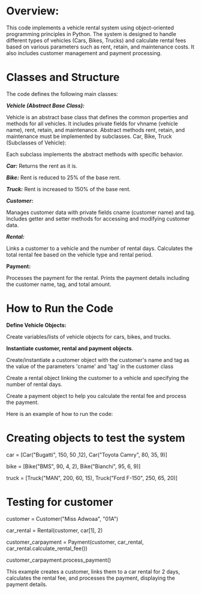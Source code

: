 # **Overview:**

This code implements a vehicle rental system using object-oriented programming principles in Python. The system is designed to handle different types of vehicles (Cars, Bikes, Trucks) and calculate rental fees based on various parameters such as rent, retain, and maintenance costs. It also includes customer management and payment processing.

# **Classes and Structure**

The code defines the following main classes:

**_Vehicle (Abstract Base Class):_**

Vehicle is an abstract base class that defines the common properties and methods for all vehicles.
It includes private fields for vhname (vehicle name), rent, retain, and maintenance.
Abstract methods rent, retain, and maintenance must be implemented by subclasses.
Car, Bike, Truck (Subclasses of Vehicle):

Each subclass implements the abstract methods with specific behavior.

**_Car:_** Returns the rent as it is.

**_Bike:_** Rent is reduced to 25% of the base rent.

**_Truck:_** Rent is increased to 150% of the base rent.

**_Customer:_**

Manages customer data with private fields cname (customer name) and tag.
Includes getter and setter methods for accessing and modifying customer data.

_**Rental:**_

Links a customer to a vehicle and the number of rental days.
Calculates the total rental fee based on the vehicle type and rental period.

**Payment:**

Processes the payment for the rental.
Prints the payment details including the customer name, tag, and total amount.

# **How to Run the Code**

**Define Vehicle Objects:**

Create variables/lists of vehicle objects for cars, bikes, and trucks.

**Instantiate  customer, rental and payment objects**.

Create/instantiate a customer object with the customer's name and tag as the value of the parameters 'cname' and 'tag' in the customer class

Create a rental object linking the customer to a vehicle and specifying the number of rental days.

Create a payment object to help you calculate the rental fee and process the payment.


Here is an example of how to run the code:


# Creating objects to test the system

car = [Car("Bugatti", 150, 50 ,12), Car("Toyota Camry", 80, 35, 9)]

bike = [Bike("BMS", 90, 4, 2), Bike("Bianchi", 95, 6, 9)]

truck = [Truck("MAN", 200, 60, 15), Truck("Ford F-150", 250, 65, 20)]

# Testing for customer
customer = Customer("Miss Adwoaa", "01A")

car_rental = Rental(customer, car[1], 2)

customer_carpayment = Payment(customer, car_rental, car_rental.calculate_rental_fee())

customer_carpayment.process_payment()

This example creates a customer, links them to a car rental for 2 days, calculates the rental fee, and processes the payment, displaying the payment details.





